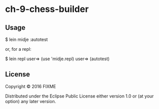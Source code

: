 # ch-9-chess-builder

## Usage

  $ lein midje :autotest

or, for a repl:

  $ lein repl
  user=> (use 'midje.repl)
  user=> (autotest)

## License

Copyright © 2016 FIXME

Distributed under the Eclipse Public License either version 1.0 or (at
your option) any later version.
